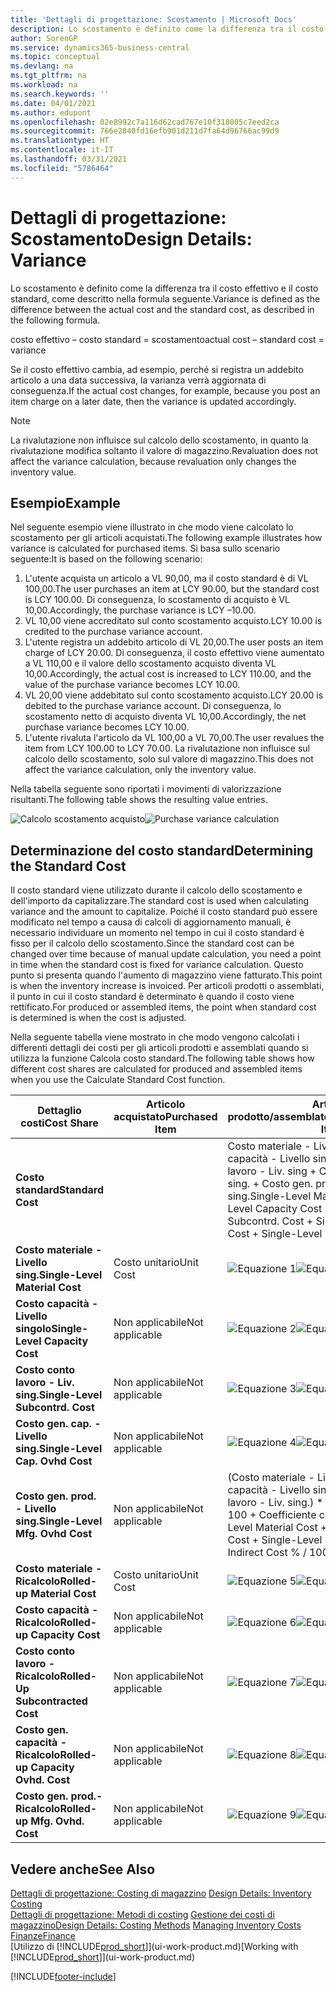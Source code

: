 ```yaml
---
title: 'Dettagli di progettazione: Scostamento | Microsoft Docs'
description: Lo scostamento è definito come la differenza tra il costo effettivo e il costo standard, come descritto nella formula seguente.
author: SorenGP
ms.service: dynamics365-business-central
ms.topic: conceptual
ms.devlang: na
ms.tgt_pltfrm: na
ms.workload: na
ms.search.keywords: ''
ms.date: 04/01/2021
ms.author: edupont
ms.openlocfilehash: 02e8992c7a116d62cad767e10f318005c7eed2ca
ms.sourcegitcommit: 766e2840fd16efb901d211d7fa64d96766ac99d9
ms.translationtype: HT
ms.contentlocale: it-IT
ms.lasthandoff: 03/31/2021
ms.locfileid: "5786464"
---
```

# <a name="design-details-variance"></a><span data-ttu-id="89e03-103">Dettagli di progettazione: Scostamento</span><span class="sxs-lookup"><span data-stu-id="89e03-103">Design Details: Variance</span></span>
<span data-ttu-id="89e03-104">Lo scostamento è definito come la differenza tra il costo effettivo e il costo standard, come descritto nella formula seguente.</span><span class="sxs-lookup"><span data-stu-id="89e03-104">Variance is defined as the difference between the actual cost and the standard cost, as described in the following formula.</span></span>  

 <span data-ttu-id="89e03-105">costo effettivo – costo standard = scostamento</span><span class="sxs-lookup"><span data-stu-id="89e03-105">actual cost – standard cost = variance</span></span>  

 <span data-ttu-id="89e03-106">Se il costo effettivo cambia, ad esempio, perché si registra un addebito articolo a una data successiva, la varianza verrà aggiornata di conseguenza.</span><span class="sxs-lookup"><span data-stu-id="89e03-106">If the actual cost changes, for example, because you post an item charge on a later date, then the variance is updated accordingly.</span></span>  

> [!NOTE]  
>  <span data-ttu-id="89e03-107">La rivalutazione non influisce sul calcolo dello scostamento, in quanto la rivalutazione modifica soltanto il valore di magazzino.</span><span class="sxs-lookup"><span data-stu-id="89e03-107">Revaluation does not affect the variance calculation, because revaluation only changes the inventory value.</span></span>  

## <a name="example"></a><span data-ttu-id="89e03-108">Esempio</span><span class="sxs-lookup"><span data-stu-id="89e03-108">Example</span></span>  
 <span data-ttu-id="89e03-109">Nel seguente esempio viene illustrato in che modo viene calcolato lo scostamento per gli articoli acquistati.</span><span class="sxs-lookup"><span data-stu-id="89e03-109">The following example illustrates how variance is calculated for purchased items.</span></span> <span data-ttu-id="89e03-110">Si basa sullo scenario seguente:</span><span class="sxs-lookup"><span data-stu-id="89e03-110">It is based on the following scenario:</span></span>  

1.  <span data-ttu-id="89e03-111">L'utente acquista un articolo a VL 90,00, ma il costo standard è di VL 100,00.</span><span class="sxs-lookup"><span data-stu-id="89e03-111">The user purchases an item at LCY 90.00, but the standard cost is LCY 100.00.</span></span> <span data-ttu-id="89e03-112">Di conseguenza, lo scostamento di acquisto è VL 10,00.</span><span class="sxs-lookup"><span data-stu-id="89e03-112">Accordingly, the purchase variance is LCY –10.00.</span></span>  
2.  <span data-ttu-id="89e03-113">VL 10,00 viene accreditato sul conto scostamento acquisto.</span><span class="sxs-lookup"><span data-stu-id="89e03-113">LCY 10.00 is credited to the purchase variance account.</span></span>  
3.  <span data-ttu-id="89e03-114">L'utente registra un addebito articolo di VL 20,00.</span><span class="sxs-lookup"><span data-stu-id="89e03-114">The user posts an item charge of LCY 20.00.</span></span> <span data-ttu-id="89e03-115">Di conseguenza, il costo effettivo viene aumentato a VL 110,00 e il valore dello scostamento acquisto diventa VL 10,00.</span><span class="sxs-lookup"><span data-stu-id="89e03-115">Accordingly, the actual cost is increased to LCY 110.00, and the value of the purchase variance becomes LCY 10.00.</span></span>  
4.  <span data-ttu-id="89e03-116">VL 20,00 viene addebitato sul conto scostamento acquisto.</span><span class="sxs-lookup"><span data-stu-id="89e03-116">LCY 20.00 is debited to the purchase variance account.</span></span> <span data-ttu-id="89e03-117">Di conseguenza, lo scostamento netto di acquisto diventa VL 10,00.</span><span class="sxs-lookup"><span data-stu-id="89e03-117">Accordingly, the net purchase variance becomes LCY 10.00.</span></span>  
5.  <span data-ttu-id="89e03-118">L'utente rivaluta l'articolo da VL 100,00 a VL 70,00.</span><span class="sxs-lookup"><span data-stu-id="89e03-118">The user revalues the item from LCY 100.00 to LCY 70.00.</span></span> <span data-ttu-id="89e03-119">La rivalutazione non influisce sul calcolo dello scostamento, solo sul valore di magazzino.</span><span class="sxs-lookup"><span data-stu-id="89e03-119">This does not affect the variance calculation, only the inventory value.</span></span>  

 <span data-ttu-id="89e03-120">Nella tabella seguente sono riportati i movimenti di valorizzazione risultanti.</span><span class="sxs-lookup"><span data-stu-id="89e03-120">The following table shows the resulting value entries.</span></span>  

 <span data-ttu-id="89e03-121">![Calcolo scostamento acquisto](media/design_details_inventory_costing_11_purchase_variance.png "Calcolo scostamento acquisto")</span><span class="sxs-lookup"><span data-stu-id="89e03-121">![Purchase variance calculation](media/design_details_inventory_costing_11_purchase_variance.png "Purchase variance calculation")</span></span>  

## <a name="determining-the-standard-cost"></a><span data-ttu-id="89e03-122">Determinazione del costo standard</span><span class="sxs-lookup"><span data-stu-id="89e03-122">Determining the Standard Cost</span></span>  
 <span data-ttu-id="89e03-123">Il costo standard viene utilizzato durante il calcolo dello scostamento e dell'importo da capitalizzare.</span><span class="sxs-lookup"><span data-stu-id="89e03-123">The standard cost is used when calculating variance and the amount to capitalize.</span></span> <span data-ttu-id="89e03-124">Poiché il costo standard può essere modificato nel tempo a causa di calcoli di aggiornamento manuali, è necessario individuare un momento nel tempo in cui il costo standard è fisso per il calcolo dello scostamento.</span><span class="sxs-lookup"><span data-stu-id="89e03-124">Since the standard cost can be changed over time because of manual update calculation, you need a point in time when the standard cost is fixed for variance calculation.</span></span> <span data-ttu-id="89e03-125">Questo punto si presenta quando l'aumento di magazzino viene fatturato.</span><span class="sxs-lookup"><span data-stu-id="89e03-125">This point is when the inventory increase is invoiced.</span></span> <span data-ttu-id="89e03-126">Per articoli prodotti o assemblati, il punto in cui il costo standard è determinato è quando il costo viene rettificato.</span><span class="sxs-lookup"><span data-stu-id="89e03-126">For produced or assembled items, the point when standard cost is determined is when the cost is adjusted.</span></span>  

 <span data-ttu-id="89e03-127">Nella seguente tabella viene mostrato in che modo vengono calcolati i differenti dettagli dei costi per gli articoli prodotti e assemblati quando si utilizza la funzione Calcola costo standard.</span><span class="sxs-lookup"><span data-stu-id="89e03-127">The following table shows how different cost shares are calculated for produced and assembled items when you use the Calculate Standard Cost function.</span></span>  

|<span data-ttu-id="89e03-128">Dettaglio costi</span><span class="sxs-lookup"><span data-stu-id="89e03-128">Cost Share</span></span>|<span data-ttu-id="89e03-129">Articolo acquistato</span><span class="sxs-lookup"><span data-stu-id="89e03-129">Purchased Item</span></span>|<span data-ttu-id="89e03-130">Articolo prodotto/assemblato</span><span class="sxs-lookup"><span data-stu-id="89e03-130">Produced/Assembled Item</span></span>|  
|----------------|--------------------|------------------------------|  
|<span data-ttu-id="89e03-131">**Costo standard**</span><span class="sxs-lookup"><span data-stu-id="89e03-131">**Standard Cost**</span></span>||<span data-ttu-id="89e03-132">Costo materiale - Livello sing. + Costo capacità - Livello singolo + Costo conto lavoro - Liv. sing + Costo gen. cap. - Livello sing. + Costo gen. prod. - Livello sing.</span><span class="sxs-lookup"><span data-stu-id="89e03-132">Single-Level Material Cost + Single-Level Capacity Cost + Single-Level Subcontrd. Cost + Single-Level Cap. Ovhd. Cost + Single-Level Mfg. Ovhd. Cost</span></span>|  
|<span data-ttu-id="89e03-133">**Costo materiale - Livello sing.**</span><span class="sxs-lookup"><span data-stu-id="89e03-133">**Single-Level Material Cost**</span></span>|<span data-ttu-id="89e03-134">Costo unitario</span><span class="sxs-lookup"><span data-stu-id="89e03-134">Unit Cost</span></span>|<span data-ttu-id="89e03-135">![Equazione 1](media/design_details_inventory_costing_11_equation_1.png "Equazione 1")</span><span class="sxs-lookup"><span data-stu-id="89e03-135">![Equation 1](media/design_details_inventory_costing_11_equation_1.png "Equation 1")</span></span>|  
|<span data-ttu-id="89e03-136">**Costo capacità - Livello singolo**</span><span class="sxs-lookup"><span data-stu-id="89e03-136">**Single-Level Capacity Cost**</span></span>|<span data-ttu-id="89e03-137">Non applicabile</span><span class="sxs-lookup"><span data-stu-id="89e03-137">Not applicable</span></span>|<span data-ttu-id="89e03-138">![Equazione 2](media/design_details_inventory_costing_11_equation_2.png "Equazione 2")</span><span class="sxs-lookup"><span data-stu-id="89e03-138">![Equation 2](media/design_details_inventory_costing_11_equation_2.png "Equation 2")</span></span>|  
|<span data-ttu-id="89e03-139">**Costo conto lavoro - Liv. sing.**</span><span class="sxs-lookup"><span data-stu-id="89e03-139">**Single-Level Subcontrd. Cost**</span></span>|<span data-ttu-id="89e03-140">Non applicabile</span><span class="sxs-lookup"><span data-stu-id="89e03-140">Not applicable</span></span>|<span data-ttu-id="89e03-141">![Equazione 3](media/design_details_inventory_costing_11_equation_3.png "Equazione 3")</span><span class="sxs-lookup"><span data-stu-id="89e03-141">![Equation 3](media/design_details_inventory_costing_11_equation_3.png "Equation 3")</span></span>|  
|<span data-ttu-id="89e03-142">**Costo gen. cap. - Livello sing.**</span><span class="sxs-lookup"><span data-stu-id="89e03-142">**Single-Level Cap. Ovhd Cost**</span></span>|<span data-ttu-id="89e03-143">Non applicabile</span><span class="sxs-lookup"><span data-stu-id="89e03-143">Not applicable</span></span>|<span data-ttu-id="89e03-144">![Equazione 4](media/design_details_inventory_costing_11_equation_4.png "Equazione 4")</span><span class="sxs-lookup"><span data-stu-id="89e03-144">![Equation 4](media/design_details_inventory_costing_11_equation_4.png "Equation 4")</span></span>|  
|<span data-ttu-id="89e03-145">**Costo gen. prod. - Livello sing.**</span><span class="sxs-lookup"><span data-stu-id="89e03-145">**Single-Level Mfg. Ovhd Cost**</span></span>|<span data-ttu-id="89e03-146">Non applicabile</span><span class="sxs-lookup"><span data-stu-id="89e03-146">Not applicable</span></span>|<span data-ttu-id="89e03-147">(Costo materiale - Livello sing. + Costo capacità - Livello singolo + Costo conto lavoro - Liv. sing.) \* Costo indiretto % / 100 + Coefficiente costi generali</span><span class="sxs-lookup"><span data-stu-id="89e03-147">(Single-Level Material Cost + Single-Level Capacity Cost + Single-Level Subcontrd. Cost) \* Indirect Cost % / 100 + Overhead Rate</span></span>|  
|<span data-ttu-id="89e03-148">**Costo materiale - Ricalcolo**</span><span class="sxs-lookup"><span data-stu-id="89e03-148">**Rolled-up Material Cost**</span></span>|<span data-ttu-id="89e03-149">Costo unitario</span><span class="sxs-lookup"><span data-stu-id="89e03-149">Unit Cost</span></span>|<span data-ttu-id="89e03-150">![Equazione 5](media/design_details_inventory_costing_11_equation_5.png "Equazione 5")</span><span class="sxs-lookup"><span data-stu-id="89e03-150">![Equation 5](media/design_details_inventory_costing_11_equation_5.png "Equation 5")</span></span>|  
|<span data-ttu-id="89e03-151">**Costo capacità - Ricalcolo**</span><span class="sxs-lookup"><span data-stu-id="89e03-151">**Rolled-up Capacity Cost**</span></span>|<span data-ttu-id="89e03-152">Non applicabile</span><span class="sxs-lookup"><span data-stu-id="89e03-152">Not applicable</span></span>|<span data-ttu-id="89e03-153">![Equazione 6](media/design_details_inventory_costing_11_equation_6.png "Equazione 6")</span><span class="sxs-lookup"><span data-stu-id="89e03-153">![Equation 6](media/design_details_inventory_costing_11_equation_6.png "Equation 6")</span></span>|  
|<span data-ttu-id="89e03-154">**Costo conto lavoro - Ricalcolo**</span><span class="sxs-lookup"><span data-stu-id="89e03-154">**Rolled-Up Subcontracted Cost**</span></span>|<span data-ttu-id="89e03-155">Non applicabile</span><span class="sxs-lookup"><span data-stu-id="89e03-155">Not applicable</span></span>|<span data-ttu-id="89e03-156">![Equazione 7](media/design_details_inventory_costing_11_equation_7.png "Equazione 7")</span><span class="sxs-lookup"><span data-stu-id="89e03-156">![Equation 7](media/design_details_inventory_costing_11_equation_7.png "Equation 7")</span></span>|  
|<span data-ttu-id="89e03-157">**Costo gen. capacità - Ricalcolo**</span><span class="sxs-lookup"><span data-stu-id="89e03-157">**Rolled-up Capacity Ovhd. Cost**</span></span>|<span data-ttu-id="89e03-158">Non applicabile</span><span class="sxs-lookup"><span data-stu-id="89e03-158">Not applicable</span></span>|<span data-ttu-id="89e03-159">![Equazione 8](media/design_details_inventory_costing_11_equation_8.png "Equazione 8")</span><span class="sxs-lookup"><span data-stu-id="89e03-159">![Equation 8](media/design_details_inventory_costing_11_equation_8.png "Equation 8")</span></span>|  
|<span data-ttu-id="89e03-160">**Costo gen. prod.- Ricalcolo**</span><span class="sxs-lookup"><span data-stu-id="89e03-160">**Rolled-up Mfg. Ovhd. Cost**</span></span>|<span data-ttu-id="89e03-161">Non applicabile</span><span class="sxs-lookup"><span data-stu-id="89e03-161">Not applicable</span></span>|<span data-ttu-id="89e03-162">![Equazione 9](media/design_details_inventory_costing_11_equation_9.png "Equazione 9")</span><span class="sxs-lookup"><span data-stu-id="89e03-162">![Equation 9](media/design_details_inventory_costing_11_equation_9.png "Equation 9")</span></span>|  

## <a name="see-also"></a><span data-ttu-id="89e03-163">Vedere anche</span><span class="sxs-lookup"><span data-stu-id="89e03-163">See Also</span></span>  
 <span data-ttu-id="89e03-164">[Dettagli di progettazione: Costing di magazzino](design-details-inventory-costing.md) </span><span class="sxs-lookup"><span data-stu-id="89e03-164">[Design Details: Inventory Costing](design-details-inventory-costing.md) </span></span>  
 <span data-ttu-id="89e03-165">[Dettagli di progettazione: Metodi di costing](design-details-costing-methods.md) [Gestione dei costi di magazzino](finance-manage-inventory-costs.md)</span><span class="sxs-lookup"><span data-stu-id="89e03-165">[Design Details: Costing Methods](design-details-costing-methods.md) [Managing Inventory Costs](finance-manage-inventory-costs.md)</span></span>  
 [<span data-ttu-id="89e03-166">Finanze</span><span class="sxs-lookup"><span data-stu-id="89e03-166">Finance</span></span>](finance.md)  
 <span data-ttu-id="89e03-167">[Utilizzo di [!INCLUDE[prod_short](includes/prod_short.md)]](ui-work-product.md)</span><span class="sxs-lookup"><span data-stu-id="89e03-167">[Working with [!INCLUDE[prod_short](includes/prod_short.md)]](ui-work-product.md)</span></span>


[!INCLUDE[footer-include](includes/footer-banner.md)]